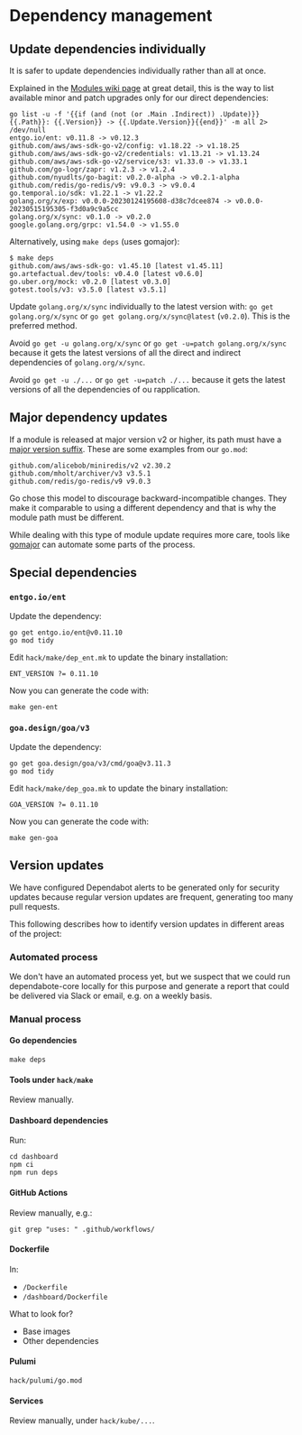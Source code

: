 # Dependency management

## Update dependencies individually

It is safer to update dependencies individually rather than all at once.

Explained in the [Modules wiki page] at great detail, this is the way to list
available minor and patch upgrades only for our direct dependencies:

    go list -u -f '{{if (and (not (or .Main .Indirect)) .Update)}}{{.Path}}: {{.Version}} -> {{.Update.Version}}{{end}}' -m all 2> /dev/null
    entgo.io/ent: v0.11.8 -> v0.12.3
    github.com/aws/aws-sdk-go-v2/config: v1.18.22 -> v1.18.25
    github.com/aws/aws-sdk-go-v2/credentials: v1.13.21 -> v1.13.24
    github.com/aws/aws-sdk-go-v2/service/s3: v1.33.0 -> v1.33.1
    github.com/go-logr/zapr: v1.2.3 -> v1.2.4
    github.com/nyudlts/go-bagit: v0.2.0-alpha -> v0.2.1-alpha
    github.com/redis/go-redis/v9: v9.0.3 -> v9.0.4
    go.temporal.io/sdk: v1.22.1 -> v1.22.2
    golang.org/x/exp: v0.0.0-20230124195608-d38c7dcee874 -> v0.0.0-20230515195305-f3d0a9c9a5cc
    golang.org/x/sync: v0.1.0 -> v0.2.0
    google.golang.org/grpc: v1.54.0 -> v1.55.0

Alternatively, using `make deps` (uses gomajor):

    $ make deps
    github.com/aws/aws-sdk-go: v1.45.10 [latest v1.45.11]
    go.artefactual.dev/tools: v0.4.0 [latest v0.6.0]
    go.uber.org/mock: v0.2.0 [latest v0.3.0]
    gotest.tools/v3: v3.5.0 [latest v3.5.1]

Update `golang.org/x/sync` individually to the latest version with:
`go get golang.org/x/sync` or `go get golang.org/x/sync@latest` (`v0.2.0`). This
is the preferred method.

Avoid `go get -u golang.org/x/sync` or `go get -u=patch golang.org/x/sync`
because it gets the latest versions of all the direct and indirect dependencies
of `golang.org/x/sync`.

Avoid `go get -u ./...` or `go get -u=patch ./...` because it gets the latest
versions of all the dependencies of ou rapplication.

## Major dependency updates

If a module is released at major version v2 or higher, its path must have a
[major version suffix]. These are some examples from our `go.mod`:

    github.com/alicebob/miniredis/v2 v2.30.2
    github.com/mholt/archiver/v3 v3.5.1
    github.com/redis/go-redis/v9 v9.0.3

Go chose this model to discourage backward-incompatible changes. They make it
comparable to using a different dependency and that is why the module path must
be different.

While dealing with this type of module update requires more care, tools like
[gomajor] can automate some parts of the process.

## Special dependencies

### `entgo.io/ent`

Update the dependency:

    go get entgo.io/ent@v0.11.10
    go mod tidy

Edit `hack/make/dep_ent.mk` to update the binary installation:

    ENT_VERSION ?= 0.11.10

Now you can generate the code with:

    make gen-ent

### `goa.design/goa/v3`

Update the dependency:

    go get goa.design/goa/v3/cmd/goa@v3.11.3
    go mod tidy

Edit `hack/make/dep_goa.mk` to update the binary installation:

    GOA_VERSION ?= 0.11.10

Now you can generate the code with:

    make gen-goa

## Version updates

We have configured Dependabot alerts to be generated only for security updates
because regular version updates are frequent, generating too many pull requests.

This following describes how to identify version updates in different areas of
the project:

### Automated process

We don't have an automated process yet, but we suspect that we could run
dependabote-core locally for this purpose and generate a report that could be
delivered via Slack or email, e.g. on a weekly basis.

### Manual process

#### Go dependencies

    make deps

#### Tools under `hack/make`

Review manually.

#### Dashboard dependencies

Run:

    cd dashboard
    npm ci
    npm run deps

#### GitHub Actions

Review manually, e.g.:

    git grep "uses: " .github/workflows/

#### Dockerfile

In:

* `/Dockerfile`
* `/dashboard/Dockerfile`

What to look for?

* Base images
* Other dependencies

#### Pulumi

    hack/pulumi/go.mod

#### Services

Review manually, under `hack/kube/...`.

[Modules wiki page]: https://github.com/golang/go/wiki/Modules#how-to-upgrade-and-downgrade-dependencies
[major version suffix]: https://go.dev/ref/mod#major-version-suffixes
[gomajor]: https://github.com/icholy/gomajor
